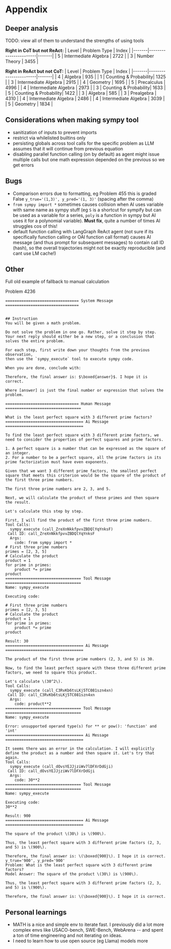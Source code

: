 # Appendix

## Deeper analysis
TODO: view all of them to understand the strengths of using tools

**Right in CoT but not ReAct:**
| Level | Problem Type          | Index |
|-------|-----------------------|-------|
| 5     | Intermediate Algebra  | 2722  |
| 3     | Number Theory         | 3455  |

**Right in ReAct but not CoT:**
| Level | Problem Type          | Index |
|-------|-----------------------|-------|
| 4     | Algebra               | 935   |
| 1     | Counting & Probability| 1325  |
| 3     | Intermediate Algebra  | 2915  |
| 4     | Geometry              | 1695  |
| 5     | Precalculus           | 4996  |
| 4     | Intermediate Algebra  | 2973  |
| 3     | Counting & Probability| 1633  |
| 5     | Counting & Probability| 1422  |
| 3     | Algebra               | 585   |
| 3     | Prealgebra            | 4310  |
| 4     | Intermediate Algebra  | 2486  |
| 4     | Intermediate Algebra  | 3039  |
| 5     | Geometry              | 1834  |


## Considerations when making sympy tool
- sanitization of inputs to prevent imports
- restrict via whilelisted builtins only
- persisting globals across tool calls for the specific problem as LLM assumes that it will continue from previous equation
- disabling parallel function calling (on by default) as agent might issue multiple calls but one math expression depended on the previous so we get errors

## Bugs
- Comparison errors due to formatting, eg Problem 455 this is graded False `y_true='(1,3)', y_pred='(1, 3)'`  (spacing after the comma)
- `from sympy import *` sometimes causes collision when AI uses variable with same name as sympy stuff (eg `S` is a shortcut for sympify but can be used as a variable for a series, `poly` is a function in sympy but AI uses it for a polynomial variable). **Must fix**, quite a number of times AI struggles cos of this!
- default function calling with LangGraph ReAct agent (not sure if its specifically function calling or OAI function call format) causes AI message (and thus prompt for subsequent messages) to contain call ID (hash), so the overall trajectories might not be exactly reproducible (and cant use LM cache!)

## Other
Full old example of fallback to manual calculation

Problem 4236

```
================================ System Message ================================


## Instruction
You will be given a math problem.

Do not solve the problem in one go. Rather, solve it step by step.
Your next reply should either be a new step, or a conclusion that solves the entire problem.

For each step, first write down your thoughts from the previous observation, 
then use the `sympy_execute` tool to execute sympy code.

When you are done, conclude with:

Therefore, the final answer is: $\boxed{answer}$. I hope it is correct.

Where [answer] is just the final number or expression that solves the problem.

================================ Human Message =================================

What is the least perfect square with 3 different prime factors?
================================== Ai Message ==================================

To find the least perfect square with 3 different prime factors, we need to consider the properties of perfect squares and prime factors.

1. A perfect square is a number that can be expressed as the square of an integer.
2. For a number to be a perfect square, all the prime factors in its prime factorization must have even exponents.

Given that we want 3 different prime factors, the smallest perfect square that meets this criterion would be the square of the product of the first three prime numbers.

The first three prime numbers are 2, 3, and 5. 

Next, we will calculate the product of these primes and then square the result. 

Let's calculate this step by step. 

First, I will find the product of the first three prime numbers.
Tool Calls:
  sympy_execute (call_ZreXnNkkfpvvZBDQlYqYnksF)
 Call ID: call_ZreXnNkkfpvvZBDQlYqYnksF
  Args:
    code: from sympy import *
# First three prime numbers
primes = [2, 3, 5]
# Calculate the product
product = 1
for prime in primes:
    product *= prime
product
================================= Tool Message =================================
Name: sympy_execute

Executing code:

# First three prime numbers
primes = [2, 3, 5]
# Calculate the product
product = 1
for prime in primes:
    product *= prime
product

Result: 30
================================== Ai Message ==================================

The product of the first three prime numbers (2, 3, and 5) is 30. 

Now, to find the least perfect square with these three different prime factors, we need to square this product. 

Let's calculate \(30^2\).
Tool Calls:
  sympy_execute (call_C3RvKb6tsLKj5TC081szn4xn)
 Call ID: call_C3RvKb6tsLKj5TC081szn4xn
  Args:
    code: product**2
================================= Tool Message =================================
Name: sympy_execute

Error: unsupported operand type(s) for ** or pow(): 'function' and 'int'
================================== Ai Message ==================================

It seems there was an error in the calculation. I will explicitly define the product as a number and then square it. Let's try that again.
Tool Calls:
  sympy_execute (call_dOvsYEJJjziWv7lDFXrDdGji)
 Call ID: call_dOvsYEJJjziWv7lDFXrDdGji
  Args:
    code: 30**2
================================= Tool Message =================================
Name: sympy_execute

Executing code:
30**2

Result: 900
================================== Ai Message ==================================

The square of the product \(30\) is \(900\). 

Thus, the least perfect square with 3 different prime factors (2, 3, and 5) is \(900\).

Therefore, the final answer is: \(\boxed{900}\). I hope it is correct.
y_true='900', y_pred='900'
Problem: What is the least perfect square with 3 different prime factors?
Model Answer: The square of the product \(30\) is \(900\). 

Thus, the least perfect square with 3 different prime factors (2, 3, and 5) is \(900\).

Therefore, the final answer is: \(\boxed{900}\). I hope it is correct.
```

## Personal learnings
- MATH is a nice and simple env to iterate fast. I previously did a lot more complex envs like USACO-bench, SWE-Bench, WebArena -- and spent a ton of time engineering and not iterating on ideas.
- I need to learn how to use open source (eg Llama) models more

